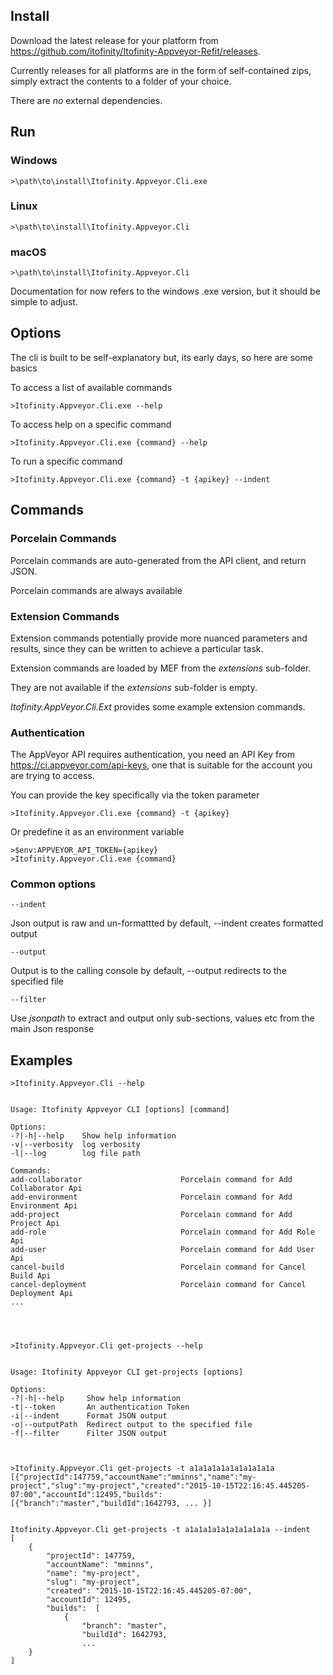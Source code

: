 ## Install
Download the latest release for your platform from https://github.com/itofinity/Itofinity-Appveyor-Refit/releases.

Currently releases for all platforms are in the form of self-contained zips, simply extract the contents to a folder of your choice.

There are _no_ external dependencies.

## Run

### Windows

    >\path\to\install\Itofinity.Appveyor.Cli.exe

### Linux

    >\path\to\install\Itofinity.Appveyor.Cli

### macOS

    >\path\to\install\Itofinity.Appveyor.Cli

Documentation for now refers to the windows .exe version, but it should be simple to adjust.

## Options

The cli is built to be self-explanatory but, its early days, so here are some basics

To access a list of available commands
    
    >Itofinity.Appveyor.Cli.exe --help

To access help on a specific command
    
    >Itofinity.Appveyor.Cli.exe {command} --help

To run a specific command
    
    >Itofinity.Appveyor.Cli.exe {command} -t {apikey} --indent

## Commands

### Porcelain Commands

Porcelain commands are auto-generated from the API client, and return JSON.

Porcelain commands are always available

### Extension Commands

Extension commands potentially provide more nuanced parameters and results, since they can be written to achieve a particular task.

Extension commands are loaded by MEF from the _extensions_ sub-folder.

They are not available if the _extensions_ sub-folder is empty.

_Itofinity.AppVeyor.Cli.Ext_ provides some example extension commands.

### Authentication

The AppVeyor API requires authentication, you need an API Key from https://ci.appveyor.com/api-keys, one that is suitable for the account you are trying to access.

You can provide the key specifically via the token parameter 

    >Itofinity.Appveyor.Cli.exe {command} -t {apikey}

Or predefine it as an environment variable

    >$env:APPVEYOR_API_TOKEN={apikey}
    >Itofinity.Appveyor.Cli.exe {command}

### Common options

    --indent

Json output is raw and un-formattted by default, --indent creates formatted output

    --output

Output is to the calling console by default, --output redirects to the specified file


    --filter

Use _jsonpath_ to extract and output only sub-sections, values etc from the main Json response

 ## Examples

    >Itofinity.Appveyor.Cli --help


    Usage: Itofinity Appveyor CLI [options] [command]

    Options:
    -?|-h|--help    Show help information
    -v|--verbosity  log verbosity
    -l|--log        log file path

    Commands:
    add-collaborator                      Porcelain command for Add Collaborator Api
    add-environment                       Porcelain command for Add Environment Api
    add-project                           Porcelain command for Add Project Api
    add-role                              Porcelain command for Add Role Api
    add-user                              Porcelain command for Add User Api
    cancel-build                          Porcelain command for Cancel Build Api
    cancel-deployment                     Porcelain command for Cancel Deployment Api
    ...




    >Itofinity.Appveyor.Cli get-projects --help


    Usage: Itofinity Appveyor CLI get-projects [options]

    Options:
    -?|-h|--help     Show help information
    -t|--token       An authentication Token
    -i|--indent      Format JSON output
    -o|--outputPath  Redirect output to the specified file
    -f|--filter      Filter JSON output



    >Itofinity.Appveyor.Cli get-projects -t a1a1a1a1a1a1a1a1a1a
    [{"projectId":147759,"accountName":"mminns","name":"my-project","slug":"my-project","created":"2015-10-15T22:16:45.445205-07:00","accountId":12495,"builds":[{"branch":"master","buildId":1642793, ... }]


    Itofinity.Appveyor.Cli get-projects -t a1a1a1a1a1a1a1a1a1a --indent
    [
        {
            "projectId": 147759,
            "accountName": "mminns",
            "name": "my-project",
            "slug": "my-project",
            "created": "2015-10-15T22:16:45.445205-07:00",
            "accountId": 12495,
            "builds":  [
                {
                    "branch": "master",
                    "buildId": 1642793,
                    ...
        }
    ]


